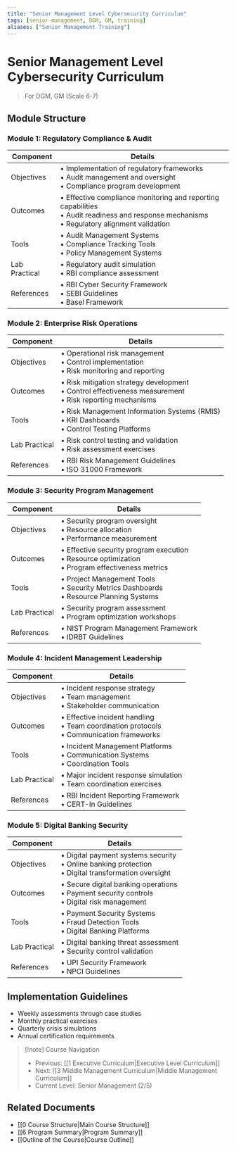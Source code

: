 ```yaml
---
title: "Senior Management Level Cybersecurity Curriculum"
tags: [senior-management, DGM, GM, training]
aliases: ["Senior Management Training"]
---
```


# Senior Management Level Cybersecurity Curriculum
> For DGM, GM (Scale 6-7)

## Module Structure

### Module 1: Regulatory Compliance & Audit
| Component | Details |
|-----------|---------|
| Objectives | • Implementation of regulatory frameworks<br>• Audit management and oversight<br>• Compliance program development |
| Outcomes | • Effective compliance monitoring and reporting capabilities<br>• Audit readiness and response mechanisms<br>• Regulatory alignment validation |
| Tools | • Audit Management Systems<br>• Compliance Tracking Tools<br>• Policy Management Systems |
| Lab Practical | • Regulatory audit simulation<br>• RBI compliance assessment |
| References | • RBI Cyber Security Framework<br>• SEBI Guidelines<br>• Basel Framework |

### Module 2: Enterprise Risk Operations
| Component | Details |
|-----------|---------|
| Objectives | • Operational risk management<br>• Control implementation<br>• Risk monitoring and reporting |
| Outcomes | • Risk mitigation strategy development<br>• Control effectiveness measurement<br>• Risk reporting mechanisms |
| Tools | • Risk Management Information Systems (RMIS)<br>• KRI Dashboards<br>• Control Testing Platforms |
| Lab Practical | • Risk control testing and validation<br>• Risk assessment exercises |
| References | • RBI Risk Management Guidelines<br>• ISO 31000 Framework |

### Module 3: Security Program Management
| Component | Details |
|-----------|---------|
| Objectives | • Security program oversight<br>• Resource allocation<br>• Performance measurement |
| Outcomes | • Effective security program execution<br>• Resource optimization<br>• Program effectiveness metrics |
| Tools | • Project Management Tools<br>• Security Metrics Dashboards<br>• Resource Planning Systems |
| Lab Practical | • Security program assessment<br>• Program optimization workshops |
| References | • NIST Program Management Framework<br>• IDRBT Guidelines |

### Module 4: Incident Management Leadership
| Component | Details |
|-----------|---------|
| Objectives | • Incident response strategy<br>• Team management<br>• Stakeholder communication |
| Outcomes | • Effective incident handling<br>• Team coordination protocols<br>• Communication frameworks |
| Tools | • Incident Management Platforms<br>• Communication Systems<br>• Coordination Tools |
| Lab Practical | • Major incident response simulation<br>• Team coordination exercises |
| References | • RBI Incident Reporting Framework<br>• CERT-In Guidelines |

### Module 5: Digital Banking Security
| Component | Details |
|-----------|---------|
| Objectives | • Digital payment systems security<br>• Online banking protection<br>• Digital transformation oversight |
| Outcomes | • Secure digital banking operations<br>• Payment security controls<br>• Digital risk management |
| Tools | • Payment Security Systems<br>• Fraud Detection Tools<br>• Digital Banking Platforms |
| Lab Practical | • Digital banking threat assessment<br>• Security control validation |
| References | • UPI Security Framework<br>• NPCI Guidelines |

## Implementation Guidelines
- Weekly assessments through case studies
- Monthly practical exercises
- Quarterly crisis simulations
- Annual certification requirements

> [!note] Course Navigation
> - Previous: [[1 Executive Curriculum|Executive Level Curriculum]]
> - Next: [[3 Middle Management Curriculum|Middle Management Curriculum]]
> - Current Level: Senior Management (2/5)

## Related Documents
- [[0 Course Structure|Main Course Structure]]
- [[6 Program Summary|Program Summary]]
- [[Outline of the Course|Course Outline]] 